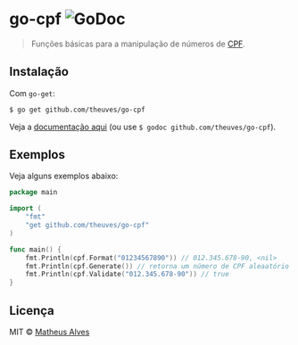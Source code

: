 # go-cpf ![GoDoc](https://godoc.org/github.com/theuves/go-cpf?status.svg)

> Funções básicas para a manipulação de números de [CPF](https://pt.wikipedia.org/wiki/Cadastro_de_pessoas_f%C3%ADsicas).

## Instalação

Com `go-get`:

```bash
$ go get github.com/theuves/go-cpf
```

Veja a [documentação aqui](#) (ou use `$ godoc github.com/theuves/go-cpf`).

## Exemplos

Veja alguns exemplos abaixo:

```go
package main

import (
    "fmt"
    "get github.com/theuves/go-cpf"
)

func main() {
    fmt.Println(cpf.Format("01234567890")) // 012.345.678-90, <nil>
    fmt.Println(cpf.Generate()) // retorna um número de CPF aleaatório válido
    fmt.Println(cpf.Validate("012.345.678-90")) // true
}
```

## Licença

MIT &copy; [Matheus Alves](https://github.com/theuves)